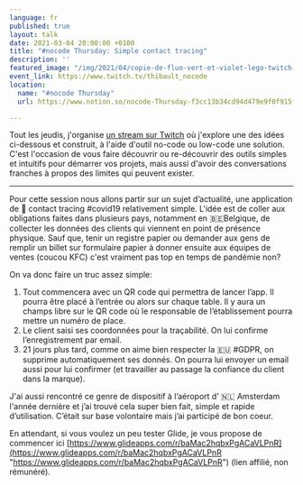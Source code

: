 ```yaml
---
language: fr
published: true
layout: talk
date: 2021-03-04 20:00:00 +0100
title: "#nocode Thursday: Simple contact tracing"
description: ''
featured_image: "/img/2021/04/copie-de-fluo-vert-et-violet-lego-twitch-banniere.png"
event_link: https://www.twitch.tv/thibault_nocode
location:
  name: "#nocode Thursday"
  url: https://www.notion.so/nocode-Thursday-f3cc13b34cd94d479e9f0f915fc637cc

---
```

Tout les jeudis, j'organise [un stream sur Twitch](http://twitch.tv/thibault_nocode) où j'explore une des idées ci-dessous et construit, à l'aide d'outil no-code ou low-code une solution. C'est l'occasion de vous faire découvrir ou re-découvrir des outils simples et intuitifs pour démarrer vos projets, mais aussi d'avoir des conversations franches à propos des limites qui peuvent exister.

***

Pour cette session nous allons partir sur un sujet d’actualité, une application de 🦠 contact tracing #covid19 relativement simple. L'idée est de coller aux obligations faites dans plusieurs pays, notamment en 🇧🇪Belgique, de collecter les données des clients qui viennent en point de présence physique. Sauf que, tenir un registre papier ou demander aux gens de remplir un billet sur formulaire papier à donner ensuite aux équipes de ventes (coucou KFC) c'est vraiment pas top en temps de pandémie non?

On va donc faire un truc assez simple:

1. Tout commencera avec un QR code qui permettra de lancer l’app. Il pourra être placé à l’entrée ou alors sur chaque table. Il y aura un champs libre sur le QR code où le responsable de l’établissement pourra mettre un numéro de place.
2. Le client saisi ses coordonnées pour la traçabilité. On lui confirme l’enregistrement par email.
3. 21 jours plus tard, comme on aime bien respecter la 🇪🇺 #GDPR, on supprime automatiquement ses donnés. On pourra lui envoyer un email aussi pour lui confirmer (et travailler au passage la confiance du client dans la marque).

J'ai aussi rencontré ce genre de dispositif à l’aéroport d’ 🇳🇱 Amsterdam l'année dernière et j’ai trouvé cela super bien fait, simple et rapide d’utilisation. C’était sur base volontaire mais j’ai participé de bon coeur.

En attendant, si vous voulez un peu tester Glide, je vous propose de commencer ici [https://www.glideapps.com/r/baMac2hqbxPgACaVLPnR](https://www.glideapps.com/r/baMac2hqbxPgACaVLPnR "https://www.glideapps.com/r/baMac2hqbxPgACaVLPnR") (lien affilié, non rémunéré).
